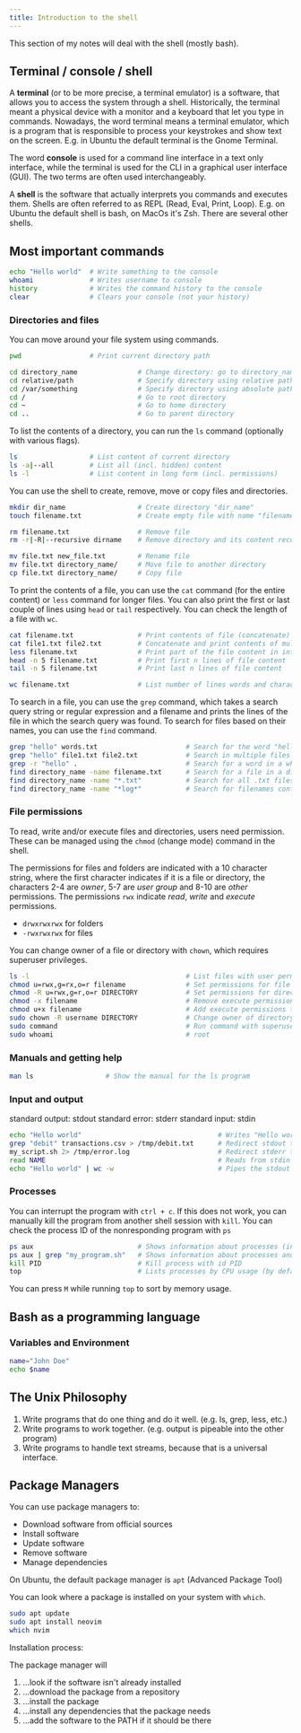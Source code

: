 ```yaml
---
title: Introduction to the shell
---
```


This section of my notes will deal with the shell (mostly bash).

## Terminal / console / shell

A **terminal** (or to be more precise, a terminal emulator) is a software, that allows you to access the system through a shell. Historically, the terminal meant a physical device with a monitor and a keyboard that let you type in commands. Nowadays, the word terminal means a terminal emulator, which is a program that is responsible to process your keystrokes and show text on the screen. E.g. in Ubuntu the default terminal is the Gnome Terminal.

The word **console** is used for a command line interface in a text only interface, while the terminal is used for the CLI in a graphical user interface (GUI). The two terms are often used interchangeably.

A **shell** is the software that actually interprets you commands and executes them. Shells are often referred to as REPL (Read, Eval, Print, Loop). E.g. on Ubuntu the default shell is bash, on MacOs it's Zsh. There are several other shells.

## Most important commands

```bash
echo "Hello world"  # Write something to the console
whoami              # Writes username to console
history             # Writes the command history to the console
clear               # Clears your console (not your history)
```

### Directories and files

You can move around your file system using commands.

```bash
pwd                 # Print current directory path

cd directory_name               # Change directory: go to directory_name
cd relative/path                # Specify directory using relative path
cd /var/something               # Specify directory using absolute path
cd /                            # Go to root directory
cd ~                            # Go to home directory
cd ..                           # Go to parent directory
```

To list the contents of a directory, you can run the `ls` command (optionally with various flags).

```bash
ls                  # List content of current directory
ls -a|--all         # List all (incl. hidden) content
ls -l               # List content in long form (incl. permissions)
```

You can use the shell to create, remove, move or copy files and directories.

```bash
mkdir dir_name                  # Create directory "dir_name"
touch filename.txt              # Create empty file with name "filename.txt"

rm filename.txt                 # Remove file
rm -r|-R|--recursive dirname    # Remove directory and its content recursively

mv file.txt new_file.txt        # Rename file
mv file.txt directory_name/     # Move file to another directory
cp file.txt directory_name/     # Copy file
```

To print the contents of a file, you can use the `cat` command (for the entire content) or `less` command for longer files. You can also print the first or last couple of lines using `head` or `tail` respectively. You can check the length of a file with `wc`.

```bash
cat filename.txt                # Print contents of file (concatenate)
cat file1.txt file2.txt         # Concatenate and print contents of multiple files
less filename.txt               # Print part of the file content in interactive session
head -n 5 filename.txt          # Print first n lines of file content
tail -n 5 filename.txt          # Print last n lines of file content

wc filename.txt                 # List number of lines words and characters in the file
```

To search in a file, you can use the `grep` command, which takes a search query string or regular expression and a filename and prints the lines of the file in which the search query was found.
To search for files based on their names, you can use the `find` command.

```bash
grep "hello" words.txt                      # Search for the word "hello" in the file
grep "hello" file1.txt file2.txt            # Search in multiple files
grep -r "hello" .                           # Search for a word in a whole directory
find directory_name -name filename.txt      # Search for a file in a directory
find directory_name -name "*.txt"           # Search for all .txt files
find directory_name -name "*log*"           # Search for filenames containing log
```

### File permissions

To read, write and/or execute files and directories, users need permission. These can be managed using the `chmod` (change mode) command in the shell.

The permissions for files and folders are indicated with a 10 character string, where the first character indicates if it is a file or directory, the characters 2-4 are _owner_, 5-7 are _user group_ and 8-10 are _other_ permissions. The permissions `rwx` indicate _read_, _write_ and _execute_ permissions.

- `drwxrwxrwx` for folders
- `-rwxrwxrwx` for files

You can change owner of a file or directory with `chown`, which requires superuser privileges.

```bash
ls -l                                       # List files with user permissions
chmod u=rwx,g=rx,o=r filename               # Set permissions for file
chmod -R u=rwx,g=r,o=r DIRECTORY            # Set permissions for directory
chmod -x filename                           # Remove execute permissions
chmod u+x filename                          # Add execute permissions to user (owner)
sudo chown -R username DIRECTORY            # Change owner of directory
sudo command                                # Run command with superuser privileges
sudo whoami                                 # root
```

### Manuals and getting help

```bash
man ls                  # Show the manual for the ls program
```

### Input and output

standard output: stdout
standard error: stderr
standard input: stdin

```bash
echo "Hello world"                                  # Writes "Hello world" to standard output
grep "debit" transactions.csv > /tmp/debit.txt      # Redirect stdout to file
my_script.sh 2> /tmp/error.log                      # Redirect stderr to file
read NAME                                           # Reads from stdin into variable NAME
echo "Hello world" | wc -w                          # Pipes the stdout of first function into stdin of the second
```

### Processes

You can interrupt the program with `ctrl + c`.
If this does not work, you can manually kill the program from another shell session with `kill`. You can check the process ID of the nonresponding program with `ps`

```bash
ps aux                          # Shows information about processes (incl. run by other users with extra information)
ps aux | grep "my_program.sh"   # Shows information about processes and pipes the list into grep to search for my program
kill PID                        # Kill process with id PID
top                             # Lists processes by CPU usage (by default)
```

You can press `M` while running `top` to sort by memory usage.

## Bash as a programming language

### Variables and Environment

```bash
name="John Doe"
echo $name
```

## The Unix Philosophy

1. Write programs that do one thing and do it well. (e.g. ls, grep, less, etc.)
2. Write programs to work together. (e.g. output is pipeable into the other program)
3. Write programs to handle text streams, because that is a universal interface.

## Package Managers

You can use package managers to:

- Download software from official sources
- Install software
- Update software
- Remove software
- Manage dependencies

On Ubuntu, the default package manager is `apt` (Advanced Package Tool)

You can look where a package is installed on your system with `which`.

```bash
sudo apt update
sudo apt install neovim
which nvim
```

Installation process:

The package manager will

1. ...look if the software isn't already installed
2. ...download the package from a repository
3. ...install the package
4. ...install any dependencies that the package needs
5. ...add the software to the PATH if it should be there
